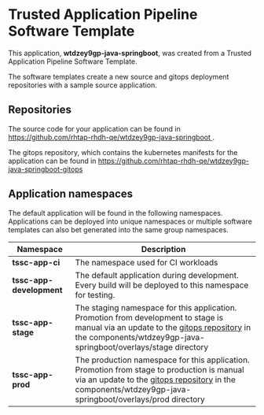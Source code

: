 # Trusted Application Pipeline Software Template

This application, **wtdzey9gp-java-springboot**, was created from a Trusted Application Pipeline Software Template.

The software templates create a new source and gitops deployment repositories with a sample source application. 

## Repositories

The source code for your application can be found in [https://github.com/rhtap-rhdh-qe/wtdzey9gp-java-springboot ](https://github.com/rhtap-rhdh-qe/wtdzey9gp-java-springboot ).
 
The gitops repository, which contains the kubernetes manifests for the application can be found in 
[https://github.com/rhtap-rhdh-qe/wtdzey9gp-java-springboot-gitops ](https://github.com/rhtap-rhdh-qe/wtdzey9gp-java-springboot-gitops ) 

## Application namespaces 

The default application will be found in the following namespaces. Applications can be deployed into unique namespaces or multiple software templates can also bet generated into the same group namespaces.  

|  Namespace   |  Description   |  
| -------- | -------- |
| **tssc-app-ci** | The namespace used for CI workloads |
| **tssc-app-development** | The default application during development. Every build will be deployed to this namespace for testing. |
| **tssc-app-stage** | The staging namespace for this application. Promotion from development to stage is manual via an update to the [gitops repository](https://github.com/rhtap-rhdh-qe/wtdzey9gp-java-springboot-gitops ) in the components/wtdzey9gp-java-springboot/overlays/stage directory |
| **tssc-app-prod** | The production namespace for this application. Promotion from stage to production is manual via an update to the [gitops repository](https://github.com/rhtap-rhdh-qe/wtdzey9gp-java-springboot-gitops ) in the components/wtdzey9gp-java-springboot/overlays/prod directory |